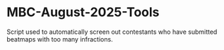 # MBC-August-2025-Tools
Script used to automatically screen out contestants who have submitted beatmaps with too many infractions.
